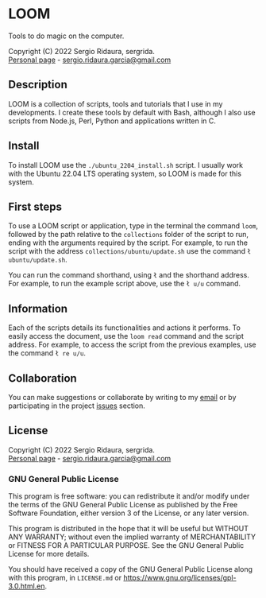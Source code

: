 # LOOM

Tools to do magic on the computer.

Copyright (C) 2022 Sergio Ridaura, sergrida.  
[Personal page](https://sergrida.github.io/sergrida/) - <sergio.ridaura.garcia@gmail.com>


## Description

LOOM is a collection of scripts, tools and tutorials that I use in my developments. I create these tools by default with Bash, although I also use scripts from Node.js, Perl, Python and applications written in C.


## Install

To install LOOM use the `./ubuntu_2204_install.sh` script. I usually work with the Ubuntu 22.04 LTS operating system, so LOOM is made for this system.


## First steps

To use a LOOM script or application, type in the terminal the command `loom`, followed by the path relative to the `collections` folder of the script to run, ending with the arguments required by the script. For example, to run the script with the address `collections/ubuntu/update.sh` use the command `ł ubuntu/update.sh`.

You can run the command shorthand, using `ł` and the shorthand address. For example, to run the example script above, use the `ł u/u` command.


## Information

Each of the scripts details its functionalities and actions it performs. To easily access the document, use the `loom read` command and the script address. For example, to access the script from the previous examples, use the command `ł re u/u`.


## Collaboration

You can make suggestions or collaborate by writing to my [email](mailto:sergio.ridaura.garcia@gmail.com) or by participating in the project [issues](https://github.com/sergrida/LOOM/issues) section.


## License

Copyright (C) 2022 Sergio Ridaura, sergrida.  
[Personal page](https://sergrida.github.io/sergrida/) - <sergio.ridaura.garcia@gmail.com>


### GNU General Public License

This program is free software: you can redistribute it and/or modify under the terms of the GNU General Public License as published by the Free Software Foundation, either version 3 of the License, or any later version.

This program is distributed in the hope that it will be useful but WITHOUT ANY WARRANTY; without even the implied warranty of MERCHANTABILITY or FITNESS FOR A PARTICULAR PURPOSE. See the GNU General Public License for more details.

You should have received a copy of the GNU General Public License along with this program, in `LICENSE.md` or <https://www.gnu.org/licenses/gpl-3.0.html.en>.
